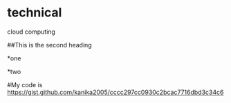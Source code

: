 # technical
cloud computing

##This is the second heading


*one

*two

#My code is https://gist.github.com/kanika2005/cccc297cc0930c2bcac7716dbd3c34c6


